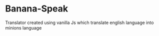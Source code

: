 # Banana-Speak
Translator created using vanilla Js which translate english language into minions language
